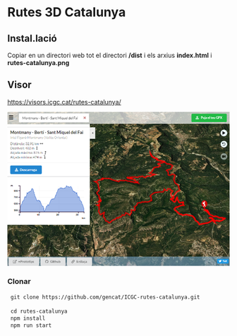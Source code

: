 # Rutes 3D Catalunya


## Instal.lació

 Copiar en un directori web tot el directori **/dist** i els arxius **index.html**  i **rutes-catalunya.png**




## Visor

https://visors.icgc.cat/rutes-catalunya/

![alt Visors](rutes-catalunya.png)
### Clonar

```
 git clone https://github.com/gencat/ICGC-rutes-catalunya.git

 cd rutes-catalunya
 npm install
 npm run start
```




